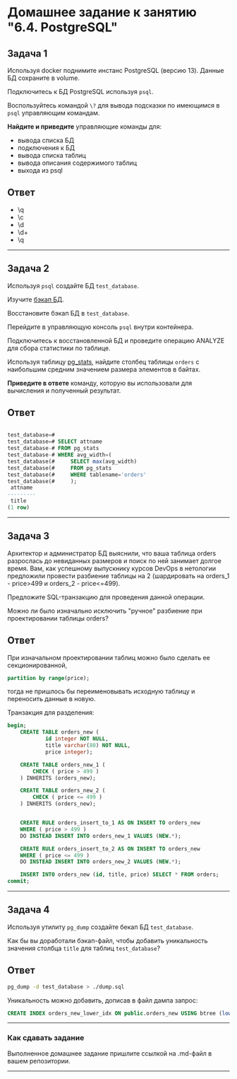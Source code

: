 # Домашнее задание к занятию "6.4. PostgreSQL"

## Задача 1

Используя docker поднимите инстанс PostgreSQL (версию 13). Данные БД сохраните в volume.

Подключитесь к БД PostgreSQL используя `psql`.

Воспользуйтесь командой `\?` для вывода подсказки по имеющимся в `psql` управляющим командам.

**Найдите и приведите** управляющие команды для:
- вывода списка БД
- подключения к БД
- вывода списка таблиц
- вывода описания содержимого таблиц
- выхода из psql

## Ответ
- \q
- \c
- \d
- \d+
- \q

---

## Задача 2

Используя `psql` создайте БД `test_database`.

Изучите [бэкап БД](https://github.com/netology-code/virt-homeworks/tree/master/06-db-04-postgresql/test_data).

Восстановите бэкап БД в `test_database`.

Перейдите в управляющую консоль `psql` внутри контейнера.

Подключитесь к восстановленной БД и проведите операцию ANALYZE для сбора статистики по таблице.

Используя таблицу [pg_stats](https://postgrespro.ru/docs/postgresql/12/view-pg-stats), найдите столбец таблицы `orders` 
с наибольшим средним значением размера элементов в байтах.

**Приведите в ответе** команду, которую вы использовали для вычисления и полученный результат.

## Ответ
```sql

test_database=#
test_database=# SELECT attname
test_database-# FROM pg_stats
test_database-# WHERE avg_width=(
test_database(#     SELECT max(avg_width)
test_database(#     FROM pg_stats
test_database(#     WHERE tablename='orders'
test_database(#     );
 attname
---------
 title
(1 row)
```

---

## Задача 3

Архитектор и администратор БД выяснили, что ваша таблица orders разрослась до невиданных размеров и
поиск по ней занимает долгое время. Вам, как успешному выпускнику курсов DevOps в нетологии предложили
провести разбиение таблицы на 2 (шардировать на orders_1 - price>499 и orders_2 - price<=499).

Предложите SQL-транзакцию для проведения данной операции.

Можно ли было изначально исключить "ручное" разбиение при проектировании таблицы orders?

## Ответ

При изначальном проектировании таблиц можно было сделать ее секционированной, 
```sql
partition by range(price);
```
тогда не пришлось бы переименовывать исходную таблицу и переносить данные в новую.

Транзакция для разделения:
```sql
begin;
    CREATE TABLE orders_new (
            id integer NOT NULL,
            title varchar(80) NOT NULL,
            price integer);

    CREATE TABLE orders_new_1 (
        CHECK ( price > 499 )
    ) INHERITS (orders_new);

    CREATE TABLE orders_new_2 (
        CHECK ( price <= 499 )
    ) INHERITS (orders_new);


    CREATE RULE orders_insert_to_1 AS ON INSERT TO orders_new
    WHERE ( price > 499 )
    DO INSTEAD INSERT INTO orders_new_1 VALUES (NEW.*);

    CREATE RULE orders_insert_to_2 AS ON INSERT TO orders_new
    WHERE ( price <= 499 )
    DO INSTEAD INSERT INTO orders_new_2 VALUES (NEW.*);

    INSERT INTO orders_new (id, title, price) SELECT * FROM orders;
commit;

```

---

## Задача 4

Используя утилиту `pg_dump` создайте бекап БД `test_database`.

Как бы вы доработали бэкап-файл, чтобы добавить уникальность значения столбца `title` для таблиц `test_database`?

## Ответ

```bash
pg_dump -d test_database > ./dump.sql
```

Уникальность можно добавить, дописав в файл дампа запрос:
```sql
CREATE INDEX orders_new_lower_idx ON public.orders_new USING btree (lower((title)::text));

```

---

### Как cдавать задание

Выполненное домашнее задание пришлите ссылкой на .md-файл в вашем репозитории.

---
